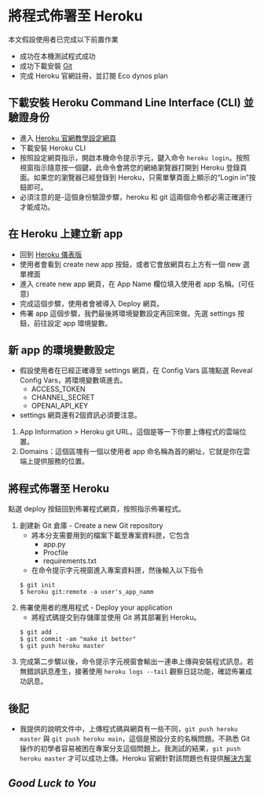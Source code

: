 # 將程式佈署至 Heroku
本文假設使用者已完成以下前置作業
- 成功在本機測試程式成功
- 成功下載安裝 [Git](https://git-scm.com/download/win)
- 完成 Heroku 官網註冊，並訂閱 Eco dynos plan
## 下載安裝 Heroku Command Line Interface (CLI) 並驗證身份
- 進入 [Heroku 官網教學設定網頁](https://devcenter.heroku.com/articles/getting-started-with-python#set-up)
- 下載安裝 Heroku CLI
- 按照設定網頁指示，開啟本機命令提示字元，鍵入命令 `heroku login`。按照視窗指示隨意按一個鍵，此命令會將您的網絡瀏覽器打開到 Heroku 登錄頁面。如果您的瀏覽器已經登錄到 Heroku，只需單擊頁面上顯示的“Login in”按鈕即可。
- 必須注意的是-這個身份驗證步驟，heroku 和 git 這兩個命令都必需正確運行才能成功。
## 在 Heroku 上建立新 app
- 回到 [Heroku 儀表版](https://dashboard.heroku.com/apps)
- 使用者會看到 create new app 按鈕，或者它會放網頁右上方有一個 new 選單裡面
- 進入 create new app 網頁，在 App Name 欄位填入使用者 app 名稱。(可任意)
- 完成這個步驟，使用者會被導入 Deploy 網頁。
- 佈署 app 這個步驟，我們最後將環境變數設定再回來做。先選 settings 按鈕，前往設定 app 環境變數。 
## 新 app 的環境變數設定 
- 假設使用者在已經正確導至 settings 網頁，在 Config Vars 區塊點選 Reveal Config Vars，將環境變數填進去。
    - ACCESS_TOKEN
    - CHANNEL_SECRET
    - OPENAI_API_KEY
- settings 網頁還有2個資訊必須要注意。
1. App Information > Heroku git URL，這個是等一下你要上傳程式的雲端位置。
2. Domains：這個區塊有一個以使用者 app 命名稱為首的網址，它就是你在雲端上提供服務的位置。
## 將程式佈署至 Heroku
點選 deploy 按鈕回到佈署程式網頁，按照指示佈署程式。
1. 創建新 Git 倉庫 - Create a new Git repository
    - 將本分支需要用到的檔案下載至專案資料匣，它包含
        - app.py
        - Procfile
        - requirements.txt
    - 在命令提示字元視窗進入專案資料匣，然後輸入以下指令
    ```
    $ git init
    $ heroku git:remote -a user's_app_namm
    ```
2. 佈署使用者的應用程式 - Deploy your application
    - 將程式碼提交到存儲庫並使用 Git 將其部署到 Heroku。
    ```
    $ git add .
    $ git commit -am "make it better"
    $ git push heroku master
    ```
3. 完成第二步驟以後，命令提示字元視窗會輸出一連串上傳與安裝程式訊息。若無錯誤訊息產生，接著使用 `heroku logs --tail` 觀察日誌功能，確認佈署成功訊息。

## 後記
- 我提供的說明文件中，上傳程式碼與網頁有一些不同，`git push heroku master` 與 `git push heroku main`，這個是預設分支的名稱問題。不熟悉 Git 操作的初學者容易被困在專案分支這個問題上。我測試的結果，`git push heroku master` 才可以成功上傳。Heroku 官網針對該問題也有提供[解決方案](https://help.heroku.com/O0EXQZTA/how-do-i-switch-branches-from-master-to-main)
## *Good Luck to You*
